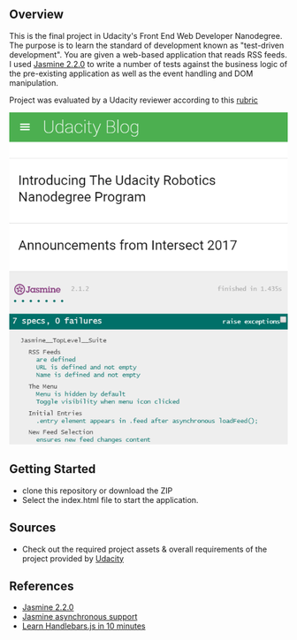 

## Overview

This is the final project in Udacity's Front End Web Developer Nanodegree. The purpose is to learn the standard of development known as "test-driven development".
You are given a web-based application that reads RSS feeds. I used [Jasmine 2.2.0](https://jasmine.github.io/2.2/introduction) to write a number of tests against the
business logic of the pre-existing application as well as the event handling and DOM manipulation.

Project was evaluated by a Udacity reviewer according to this [rubric](https://review.udacity.com/#!/rubrics/18/view)

![Image of app](images/UdacityFeeds.png)

## Getting Started

- clone this repository or download the ZIP
- Select the index.html file to start the application.



## Sources

 - Check out the required project assets & overall requirements of the project provided by [Udacity](https://github.com/udacity/frontend-nanodegree-feedreader)

## References

- [Jasmine 2.2.0](https://jasmine.github.io/2.2/introduction)
- [Jasmine asynchronous support](https://jasmine.github.io/2.0/introduction.html#section-Asynchronous_Support)
- [Learn Handlebars.js in 10 minutes](http://tutorialzine.com/2015/01/learn-handlebars-in-10-minutes/)
